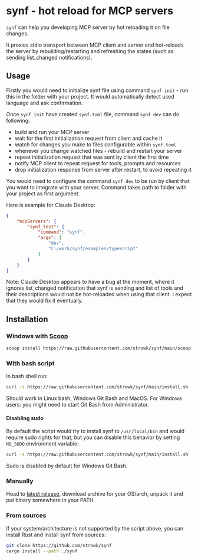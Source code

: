 # synf - hot reload for MCP servers

`synf` can help you developing MCP server by hot reloading it on file changes.

It proxies stdio transport between MCP client and server and hot-reloads the server by rebuilding/restarting and refreshing the states (such as sending list_changed notifications).

## Usage

Firstly you would need to initialize synf file using command `synf init` - run this in the folder with your project. It would automatically detect used language and ask confirmation.

Once `synf init` have created `synf.toml` file, command `synf dev` can do following:

- build and run your MCP server
- wait for the first initialization request from client and cache it
- watch for changes you make to files configurable within `synf.toml`
- whenever you change watched files - rebuild and restart your server
- repeat initialization request that was sent by client the first time
- notify MCP client to repeat request for tools, prompts and resources
- drop initialization response from server after restart, to avoid repeating it

You would need to configure the command `synf dev` to be run by client that you want to integrate with your server. Command takes path to folder with your project as first argument.

Here is example for Claude Desktop:

```json
{
    "mcpServers": {
        "synf_test": {
            "command": "synf",
            "args": [
                "dev",
                "C:/work/synf/examples/typescript"
            ]
        }
    }
}
```

Note: Claude Desktop appears to have a bug at the moment, where it ignores list_changed notification that synf is sending and list of tools and their descriptions would not be hot-reloaded when using that client. I expect that they would fix it eventually.

## Installation

### Windows with [Scoop](https://github.com/ScoopInstaller/Scoop)

```bash
scoop install https://raw.githubusercontent.com/strowk/synf/main/scoop-synf.json
```

### With bash script

In bash shell run:

```bash
curl -s https://raw.githubusercontent.com/strowk/synf/main/install.sh | bash
```

Should work in Linux bash, Windows Git Bash and MacOS.
For Windows users: you might need to start Git Bash from Administrator.

#### Disabling sudo

By default the script would try to install synf to `/usr/local/bin` and would require sudo rights for that,
but you can disable this behavior by setting `NO_SUDO` environment variable:

```bash
curl -s https://raw.githubusercontent.com/strowk/synf/main/install.sh | NO_SUDO=1 bash
```

Sudo is disabled by default for Windows Git Bash.

### Manually

Head to [latest release](https://github.com/strowk/synf/releases/latest), download archive for your OS/arch, unpack it and put binary somewhere in your PATH.

### From sources

If your system/architecture is not supported by the script above,
you can install Rust and install synf from sources:

```bash
git clone https://github.com/strowk/synf
cargo install --path ./synf
```
